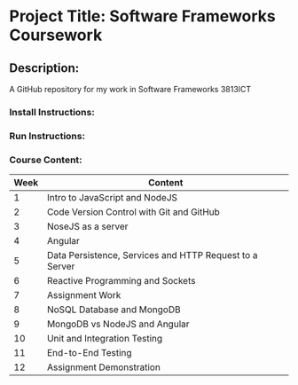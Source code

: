 # Project Title: Software Frameworks Coursework
## Description: 
A GitHub repository for my work in Software Frameworks 3813ICT
### Install Instructions: 
### Run Instructions: 
### Course Content: 

| Week  | Content |
| ------------- | ------------- |
| 1  | Intro to JavaScript and NodeJS  |
| 2  | Code Version Control with Git and GitHub  |
| 3  | NoseJS as a server  |
| 4  | Angular  |
| 5  | Data Persistence, Services and HTTP Request to a Server  |
| 6  | Reactive Programming and Sockets  |
| 7  | Assignment Work  |
| 8  | NoSQL Database and MongoDB  |
| 9  | MongoDB vs NodeJS and Angular  |
| 10  | Unit and Integration Testing  |
| 11  | End-to-End Testing  |
| 12  | Assignment Demonstration  |
